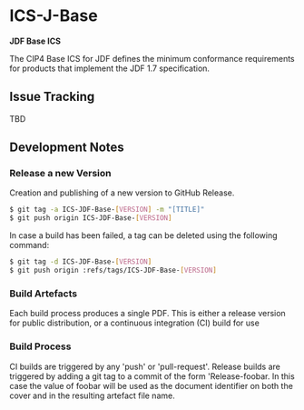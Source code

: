 # ICS-J-Base

**JDF Base ICS**

The CIP4 Base ICS for JDF defines the minimum conformance requirements for products that implement the JDF 1.7 specification. 

## Issue Tracking
TBD

## Development Notes
### Release a new Version
Creation and publishing of a new version to GitHub Release. 

```bash
$ git tag -a ICS-JDF-Base-[VERSION] -m "[TITLE]"
$ git push origin ICS-JDF-Base-[VERSION]
```

In case a build has been failed, a tag can be deleted using the following command:
```bash
$ git tag -d ICS-JDF-Base-[VERSION]
$ git push origin :refs/tags/ICS-JDF-Base-[VERSION]
```

### Build Artefacts
Each build process produces a single PDF. This is either a release version for public distribution, or a continuous integration (CI) build for use

### Build Process

CI builds are triggered by any 'push' or 'pull-request'.
Release builds are triggered by adding a git tag to a commit of the form 'Release-foobar. In this case the value of foobar will be used as the document identifier on both the cover and in the resulting artefact file name.


